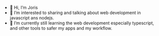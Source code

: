 - 👋 Hi, I’m Joris
- 👀 I’m interested to sharing and talking about web development in javascript ans nodejs.
- 🌱 I’m currently still learning the web development especially typescript, and other tools to safer my apps and my workflow.

<!---
joris-villet/joris-villet is a ✨ special ✨ repository because its `README.md` (this file) appears on your GitHub profile.
You can click the Preview link to take a look at your changes.
--->
